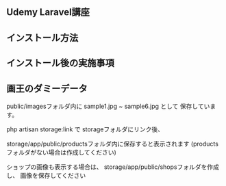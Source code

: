 ## Udemy Laravel講座

## インストール方法

## インストール後の実施事項

## 画王のダミーデータ
public/imagesフォルダ内に
sample1.jpg ~ sample6.jpg として
保存しています。

php artisan storage:link で
storageフォルダにリンク後、

storage/app/public/productsフォルダ内に保存すると表示されます
(products フォルダがない場合は作成してください)

ショップの画像も表示する場合は、
storage/app/public/shopsフォルダを作成し、
画像を保存してください
##
